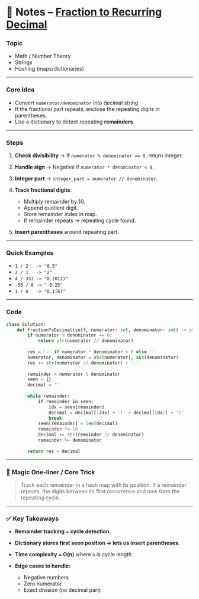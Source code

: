# 📘 Notes – [Fraction to Recurring Decimal](https://leetcode.com/problems/fraction-to-recurring-decimal/description/)

### **Topic**

* Math / Number Theory
* Strings
* Hashing (maps/dictionaries)

---

### **Core Idea**

* Convert `numerator/denominator` into decimal string.
* If the fractional part repeats, enclose the repeating digits in parentheses.
* Use a dictionary to detect repeating **remainders**.

---

### **Steps**

1. **Check divisibility** → If `numerator % denominator == 0`, return integer.
2. **Handle sign** → Negative if `numerator * denominator < 0`.
3. **Integer part** → `integer_part = numerator // denominator`.
4. **Track fractional digits**:

   * Multiply remainder by 10.
   * Append quotient digit.
   * Store remainder index in map.
   * If remainder repeats → repeating cycle found.
5. **Insert parentheses** around repeating part.

---

### **Quick Examples**

* `1 / 2   -> "0.5"`
* `2 / 1   -> "2"`
* `4 / 333 -> "0.(012)"`
* `-50 / 8 -> "-6.25"`
* `1 / 6   -> "0.1(6)"`

---

### **Code**

```python
class Solution:
    def fractionToDecimal(self, numerator: int, denominator: int) -> str:
        if numerator % denominator == 0:
            return str(numerator // denominator)
        
        res = '-' if numerator * denominator < 0 else ''
        numerator, denominator = abs(numerator), abs(denominator)
        res += str(numerator // denominator) + '.'
        
        remainder = numerator % denominator
        seen = {}
        decimal = ''
        
        while remainder:
            if remainder in seen:
                idx = seen[remainder]
                decimal = decimal[:idx] + '(' + decimal[idx:] + ')'
                break
            seen[remainder] = len(decimal)
            remainder *= 10
            decimal += str(remainder // denominator)
            remainder %= denominator
        
        return res + decimal

```

---

### 🌟 **Magic One-liner / Core Trick**

> Track each remainder in a hash map with its position.
> If a remainder repeats, the digits between its first occurrence and now form the repeating cycle.

---

### ✅ **Key Takeaways**

* **Remainder tracking = cycle detection.**
* **Dictionary stores first seen position → lets us insert parentheses.**
* **Time complexity = O(n)** where `n` is cycle length.
* **Edge cases to handle:**

  * Negative numbers
  * Zero numerator
  * Exact division (no decimal part)


